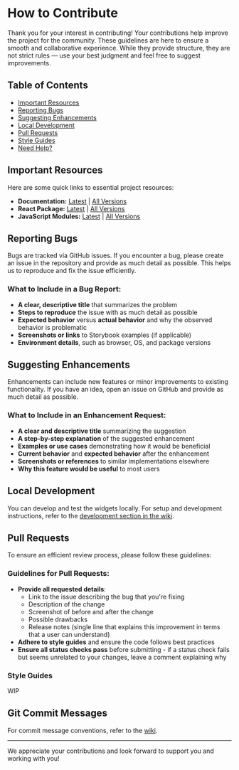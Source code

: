 # How to Contribute

Thank you for your interest in contributing! Your contributions help improve the project for the community. These guidelines are here to ensure a smooth and collaborative experience. While they provide structure, they are not strict rules — use your best judgment and feel free to suggest improvements.

## Table of Contents

- [Important Resources](#important-resources)
- [Reporting Bugs](#reporting-bugs)
- [Suggesting Enhancements](#suggesting-enhancements)
- [Local Development](#local-development)
- [Pull Requests](#pull-requests)
- [Style Guides](#style-guides)
- [Need Help?](#need-help)

## Important Resources

Here are some quick links to essential project resources:

- **Documentation:** [Latest](https://ts4nfdi.github.io/terminology-service-suite/comp/latest/) | [All Versions](https://ts4nfdi.github.io/terminology-service-suite/)
- **React Package:** [Latest](https://github.com/ts4nfdi/terminology-service-suite/pkgs/npm/terminology-service-suite) | [All Versions](https://github.com/ts4nfdi/terminology-service-suite/pkgs/npm/terminology-service-suite/versions)
- **JavaScript Modules:** [Latest](https://github.com/ts4nfdi/terminology-service-suite/tree/gh-pages/js-modules/latest) | [All Versions](https://github.com/ts4nfdi/terminology-service-suite/tree/gh-pages/js-modules)

## Reporting Bugs

Bugs are tracked via GitHub issues. If you encounter a bug, please create an issue in the repository and provide as much detail as possible. This helps us to reproduce and fix the issue efficiently.

### What to Include in a Bug Report:
- **A clear, descriptive title** that summarizes the problem
- **Steps to reproduce** the issue with as much detail as possible
- **Expected behavior** versus **actual behavior** and why the observed behavior is problematic
- **Screenshots or links** to Storybook examples (if applicable)
- **Environment details**, such as browser, OS, and package versions

## Suggesting Enhancements

Enhancements can include new features or minor improvements to existing functionality. If you have an idea, open an issue on GitHub and provide as much detail as possible.

### What to Include in an Enhancement Request:
- **A clear and descriptive title** summarizing the suggestion
- **A step-by-step explanation** of the suggested enhancement
- **Examples or use cases** demonstrating how it would be beneficial
- **Current behavior** and **expected behavior** after the enhancement
- **Screenshots or references** to similar implementations elsewhere
- **Why this feature would be useful** to most users

## Local Development

You can develop and test the widgets locally. For setup and development instructions, refer to the [development section in the wiki](https://github.com/ts4nfdi/terminology-service-suite/wiki/Development-instructions).

## Pull Requests

To ensure an efficient review process, please follow these guidelines:

### Guidelines for Pull Requests:
- **Provide all requested details**: 
  - Link to the issue describing the bug that you're fixing
  - Description of the change
  - Screenshot of before and after the change
  - Possible drawbacks
  - Release notes (single line that explains this improvement in terms that a user can understand)
- **Adhere to style guides** and ensure the code follows best practices
- **Ensure all status checks pass** before submitting - if a status check fails but seems unrelated to your changes, leave a comment explaining why

### Style Guides
WIP

## Git Commit Messages

For commit message conventions, refer to the [wiki](https://github.com/ts4nfdi/terminology-service-suite/wiki/Commit-Message-Formatting).

---

We appreciate your contributions and look forward to support you and working with you!
